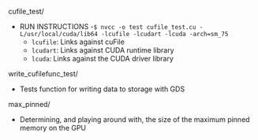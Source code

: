 cufile_test/
- RUN INSTRUCTIONS
    -`$ nvcc -o test cufile_test.cu -L/usr/local/cuda/lib64 -lcufile -lcudart -lcuda -arch=sm_75`
    - `lcufile`: Links against cuFile
    - `lcudart`: Links against CUDA runtime library
    - `lcuda`: Links against the CUDA driver library

write_cufilefunc_test/
- Tests function for writing data to storage with GDS

max_pinned/
- Determining, and playing around with, the size of the maximum pinned memory on the GPU 